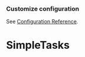 
### Customize configuration
See [Configuration Reference](https://cli.vuejs.org/config/).
# SimpleTasks
